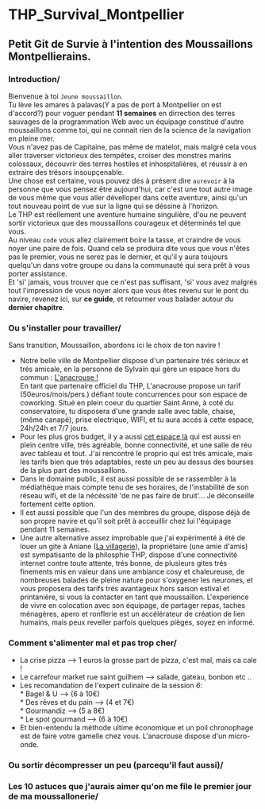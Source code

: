 # THP_Survival_Montpellier
## Petit **Git** de Survie à l'intention des Moussaillons Montpellierains.  
  
### Introduction/  
  
  Bienvenue à toi `Jeune moussaillon`.  
  Tu lève les amares à palavas(Y a pas de port à Montpellier on est d'accord?) pour voguer pendant **11 semaines** en dirrection des terres sauvages de la programmation Web avec un équipage constitué d'autre moussaillons comme toi, qui ne connait rien de la science de la navigation en pleine mer.  
  Vous n'avez pas de Capitaine, pas même de matelot, mais malgré cela vous aller traverser victorieux des tempêtes, croiser des monstres marins colossaux, découvrir des terres hostiles et inhospitalières, et réussir à en extraire des trésors insoupçenable.  
  Une chose est certaine, vous pouvez dés à présent dire `aurevoir` à la personne que vous pensez être aujourd'hui, car c'est une tout autre image de vous même que vous aller dévelloper dans cette aventure, ainsi qu'un tout nouveau point de vue sur la ligne qui se déssine à l'horizon.  
  Le THP est réellement une aventure humaine singulière, d'ou ne peuvent sortir victorieux que des moussaillons courageux et déterminés tel que vous.  
  Au niveau `code` vous allez clairement boire la tasse, et craindre de vous noyer une paire de fois. Quand cela se produira dite vous que vous n'êtes pas le premier, vous ne serez pas le dernier, et qu'il y aura toujours quelqu'un dans votre groupe ou dans la communauté qui sera prêt à vous porter assistance.  
  Et 'si' jamais, vous trouver que ce n'est pas suffisant, 'si' vous avez malgrés tout l'impression de vous noyer alors que vous êtes revenu sur le pont du navire, revenez ici, sur **ce guide**, et retourner vous balader autour du **dernier chapitre**.  
     
### Ou s'installer pour travailler/  
  
  Sans transition, Moussaillon, abordons ici le choix de ton navire !  
  *  Notre belle ville de Montpellier dispose d'un partenaire trés sérieux et trés amicale, en la personne de Sylvain qui gère un espace hors du commun :  <a href="https://www.lanacrouse.fr/">L'anacrouse !</a>  
  En tant que partenaire officiel du THP, L'anacrouse propose un tarif (50euros/mois/pers.) défiant toute concurrences pour son espace de coworking. Situé en plein coeur du quartier Saint Anne, à coté du conservatoire, tu disposera d'une grande salle avec table, chaise, (même canapé), prise electrique, WIFI, et tu aura accés à cette espace, 24h/24h et 7/7 jours. 
  *  Pour les plus gros budget, il y a aussi <a href="https://www.comenwork.com/">cet espace là</a> qui est aussi en plein centre ville, trés agréable, bonne connectivité, et une salle de réu avec tableau et tout. J'ai rencontré le proprio qui est trés amicale, mais les tarifs bien que trés adaptables, reste un peu au dessus des bourses de la plus part des moussaillons.  
  *  Dans le domaine public, il est aussi possible de se rassembler à la médiathèque mais compte tenu de ses horaires, de l'instabilité de son réseau wifi, et de la nécéssité 'de ne pas faire de bruit'... Je déconseille fortement cette option.  
  *  Il est aussi possible que l'un des membres du groupe, dispose déjà de son propre navire et qu'il soit prêt à acceuillir chez lui l'équipage pendant 11 semaines. 
  *  Une autre alternative assez improbable que j'ai expérimenté à été de louer un gite à Aniane (<a href="https://www.lavillagerie.com/">La villagerie</a>), la propriétaire (une amie d'amis) est sympatisante de la philosphie THP, dispose d'une connectivité internet contre toute attente, trés bonne, de plusieurs gites trés finements mis en valeur dans une ambiance cosy et chaleureuse, de nombreuses balades de pleine nature pour s'oxygener les neurones, et vous proposera des tarifs trés avantageux hors saison estival et printanière, si vous la contacter en tant que moussaillon. L'experience de vivre en colocation avec son équipage, de partager repas, taches ménagères, apero et ronflerie est un accélérateur de création de lien humains, mais peux reveller parfois quelques pièges, soyez en informé.    

### Comment s'alimenter mal et pas trop cher/ 
  
  *  La crise pizza --> 1 euros la grosse part de pizza, c'est mal, mais ca cale !  
  *  Le carrefour market rue saint guilhem --> salade, gateau, bonbon etc ..  
  *  Les recomandation de l'expert culinaire de la session *6*:  
    *  Bagel & U --> (6 à 10€)  
    *  Des rêves et du pain --> (4 et 7€)  
    *  Gourmandiz --> (5 a 8€)  
    *  Le spot gourmand --> (6 à 10€)  
  *  Et bien-entendu la méthode ultime économique et un poil chronophage est de faire votre gamelle chez vous. L'anacrouse dispose d'un micro-onde.  
  

### Ou sortir décompresser un peu (parcequ'il faut aussi)/  
### Les 10 astuces que j'aurais aimer qu'on me file le premier jour de ma moussallonerie/  

